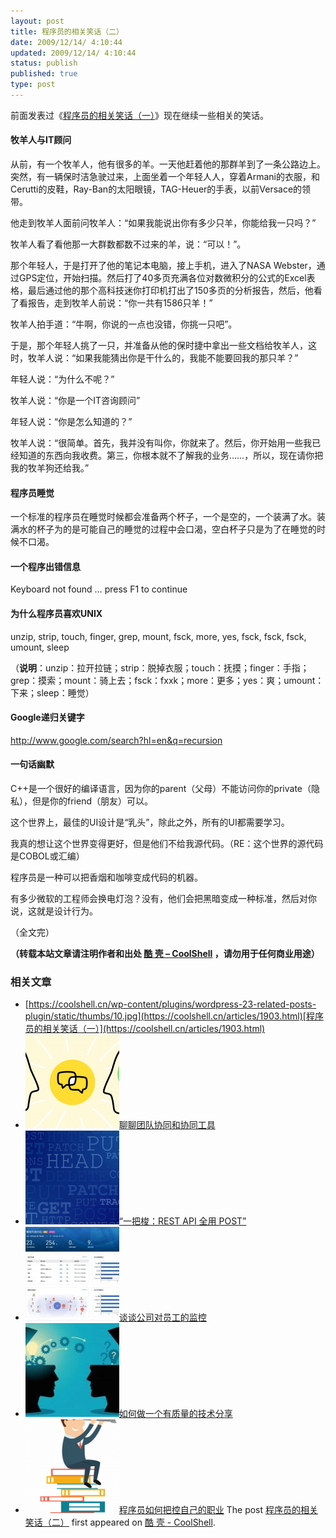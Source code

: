 ```yaml
---
layout: post
title: 程序员的相关笑话（二）
date: 2009/12/14/ 4:10:44
updated: 2009/12/14/ 4:10:44
status: publish
published: true
type: post
---
```


前面发表过《[程序员的相关笑话（一）](https://coolshell.cn/?p=1903 "程序员的相关笑话（一）")》现在继续一些相关的笑话。


#### 牧羊人与IT顾问


从前，有一个牧羊人，他有很多的羊。一天他赶着他的那群羊到了一条公路边上。突然，有一辆保时洁急驶过来，上面坐着一个年轻人人，穿着Armani的衣服，和Cerutti的皮鞋，Ray-Ban的太阳眼镜，TAG-Heuer的手表，以前Versace的领带。


他走到牧羊人面前问牧羊人：“如果我能说出你有多少只羊，你能给我一只吗？”


牧羊人看了看他那一大群数都数不过来的羊，说：“可以！”。


那个年轻人，于是打开了他的笔记本电脑，接上手机，进入了NASA Webster，通过GPS定位，开始扫描。然后打了40多页充满各位对数微积分的公式的Excel表格，最后通过他的那个高科技迷你打印机打出了150多页的分析报告，然后，他看了看报告，走到牧羊人前说：“你一共有1586只羊！”


牧羊人拍手道：“牛啊，你说的一点也没错，你挑一只吧”。


于是，那个年轻人挑了一只，并准备从他的保时捷中拿出一些文档给牧羊人，这时，牧羊人说：“如果我能猜出你是干什么的，我能不能要回我的那只羊？”


年轻人说：“为什么不呢？”


牧羊人说：“你是一个IT咨询顾问”


年轻人说：“你是怎么知道的？”


牧羊人说：“很简单。首先，我并没有叫你，你就来了。然后，你开始用一些我已经知道的东西向我收费。第三，你根本就不了解我的业务……，所以，现在请你把我的牧羊狗还给我。”



#### 程序员睡觉


一个标准的程序员在睡觉时候都会准备两个杯子，一个是空的，一个装满了水。装满水的杯子为的是可能自己的睡觉的过程中会口渴，空白杯子只是为了在睡觉的时候不口渴。


#### 一个程序出错信息


Keyboard not found … press F1 to continue


#### 为什么程序员喜欢UNIX


unzip, strip, touch, finger, grep, mount, fsck, more, yes, fsck, fsck, fsck, umount, sleep


（**说明**：unzip：拉开拉链；strip：脱掉衣服；touch：抚摸；finger：手指；grep：摸索；mount：骑上去；fsck：fxxk；more：更多；yes：爽；umount：下来；sleep：睡觉）


#### Google递归关键字


<http://www.google.com/search?hl=en&q=recursion>


#### 一句话幽默


C++是一个很好的编译语言，因为你的parent（父母）不能访问你的private（隐私），但是你的friend（朋友）可以。


这个世界上，最佳的UI设计是“乳头”，除此之外，所有的UI都需要学习。


我真的想让这个世界变得更好，但是他们不给我源代码。（RE：这个世界的源代码是COBOL或汇编）


程序员是一种可以把香烟和咖啡变成代码的机器。


有多少微软的工程师会换电灯泡？没有，他们会把黑暗变成一种标准，然后对你说，这就是设计行为。


（全文完）



**（转载本站文章请注明作者和出处 [酷 壳 – CoolShell](https://coolshell.cn/) ，请勿用于任何商业用途）**



### 相关文章

* [https://coolshell.cn/wp-content/plugins/wordpress-23-related-posts-plugin/static/thumbs/10.jpg](https://coolshell.cn/articles/1903.html)[程序员的相关笑话（一）](https://coolshell.cn/articles/1903.html)
* [![聊聊团队协同和协同工具](../wp-content/uploads/2022/10/communication-150x150.png)](https://coolshell.cn/articles/22298.html)[聊聊团队协同和协同工具](https://coolshell.cn/articles/22298.html)
* [![“一把梭：REST API 全用 POST”](../wp-content/uploads/2022/02/http_method-150x150.png)](https://coolshell.cn/articles/22173.html)[“一把梭：REST API 全用 POST”](https://coolshell.cn/articles/22173.html)
* [![谈谈公司对员工的监控](../wp-content/uploads/2022/02/monitoring-150x150.jpeg)](https://coolshell.cn/articles/22157.html)[谈谈公司对员工的监控](https://coolshell.cn/articles/22157.html)
* [![如何做一个有质量的技术分享](../wp-content/uploads/2021/07/knowledge_sharing-300x169-1-150x150.jpeg)](https://coolshell.cn/articles/21589.html)[如何做一个有质量的技术分享](https://coolshell.cn/articles/21589.html)
* [![程序员如何把控自己的职业](../wp-content/uploads/2020/08/programmer.01-e1596792460687-150x150.png)](https://coolshell.cn/articles/20977.html)[程序员如何把控自己的职业](https://coolshell.cn/articles/20977.html)
The post [程序员的相关笑话（二）](https://coolshell.cn/articles/1941.html) first appeared on [酷 壳 - CoolShell](https://coolshell.cn).